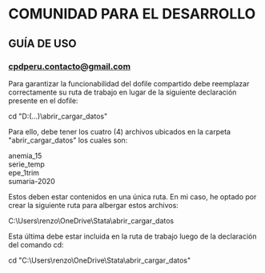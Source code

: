 # COMUNIDAD PARA EL DESARROLLO
## GUÍA DE USO
### cpdperu.contacto@gmail.com

Para garantizar la funcionabilidad del dofile compartido debe reemplazar correctamente su ruta de trabajo en lugar
de la siguiente declaración presente en el dofile: 

cd "D:(...)\abrir_cargar_datos"

Para ello, debe tener los cuatro (4) archivos ubicados en la carpeta "abrir_cargar_datos" los cuales son: 

anemia_15 \
serie_temp \
epe_1trim \
sumaria-2020 

Estos deben estar contenidos en una única ruta. En mi caso, he optado por crear la siguiente ruta para albergar estos
archivos: 

C:\Users\renzo\OneDrive\Stata\abrir_cargar_datos 

Esta última debe estar incluida en la ruta de trabajo luego de la declaración del comando cd: 

cd "C:\Users\renzo\OneDrive\Stata\abrir_cargar_datos"                     

